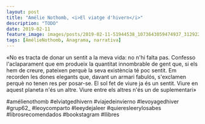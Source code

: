 ```yaml
---
layout: post
title: "Amélie Nothomb, <i>El viatge d'hivern</i>"
description: "TODO"
date: 2019-02-11
feature_image: images/posts/2019-02-11-51944538_1073643059474937_3129225028006176191_n_18001520116183648.jpg
tags: [AmélieNothomb, Anagrama, narrativa]
---
```


«No es tracta de donar un sentit a la meva vida: no n'hi falta pas. Confesso l'aclaparament que em produeix la quantitat innombrable de gent que, si els hem de creure, pateixen perquè la seva existència té poc sentit. Em recorden les dones elegants que, davant un armari fabulós, s'exclamen perquè no tenen res per posar-se. El sol fet de viure ja és un sentit. Viure en aquest planeta n'és un altre. Viure entre els altres n'és un de suplementari»
<!--more-->

#amélienothomb #elviatgedhivern #viajedeinvierno #levoyagedhiver #grup62_ #leoycomparto #leeydejaleer #quieresleerylosabes #librosrecomendados #bookstagram #llibres


